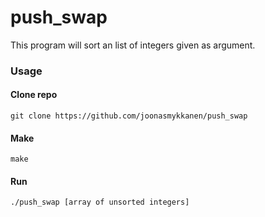# push_swap
This program will sort an list of integers given as argument.

### Usage
#### Clone repo
```
git clone https://github.com/joonasmykkanen/push_swap
```
#### Make
```
make
```
#### Run
```
./push_swap [array of unsorted integers]
```
